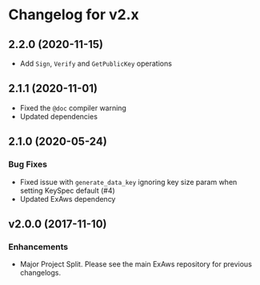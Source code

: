 # Changelog for v2.x

## 2.2.0 (2020-11-15)

  * Add `Sign`, `Verify` and `GetPublicKey` operations

## 2.1.1 (2020-11-01)

  * Fixed the `@doc` compiler warning
  * Updated dependencies

## 2.1.0 (2020-05-24)

### Bug Fixes

  * Fixed issue with `generate_data_key` ignoring key size param when setting KeySpec default (#4)
  * Updated ExAws dependency 

## v2.0.0 (2017-11-10)

### Enhancements

  * Major Project Split. Please see the main ExAws repository for previous changelogs.
